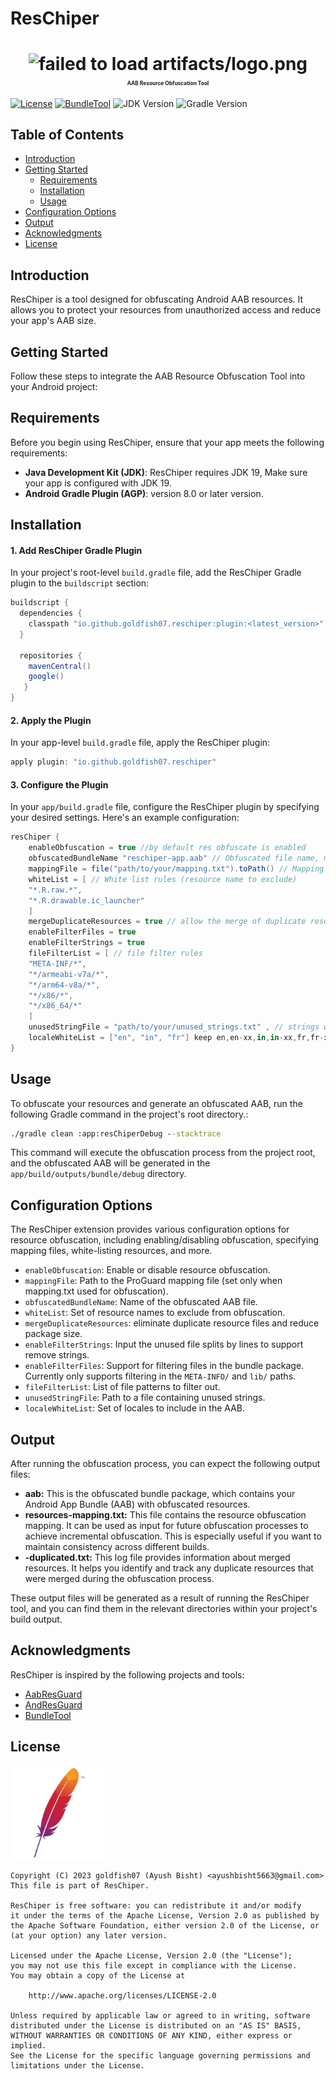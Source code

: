 # ResChiper

<h1 align="center">
  <img src="artifacts/logo.png" alt="failed to load artifacts/logo.png"/>
  <p align="center" style="font-size: 0.3em">AAB Resource Obfuscation Tool</p>
</h1>

[![License](https://img.shields.io/badge/license-Apache2.0-maroon)](LICENSE)
[![BundleTool](https://img.shields.io/badge/Dependency-Bundletool/1.0.0-red)](https://github.com/google/bundletool)
![JDK Version](https://img.shields.io/badge/JDK-17-blue)
![Gradle Version](https://img.shields.io/badge/Gradle-8.0-darkgreen)

## Table of Contents

- [Introduction](#introduction)
- [Getting Started](#getting-started)
    - [Requirements](#requirements)
    - [Installation](#installation)
    - [Usage](#usage)
- [Configuration Options](#configuration-options)
- [Output](#output)
- [Acknowledgments](#acknowledgments)
- [License](#license)

## Introduction

ResChiper is a tool designed for obfuscating Android AAB resources.
It allows you to protect your resources from unauthorized access and reduce your app's AAB size.

## Getting Started

Follow these steps to integrate the AAB Resource Obfuscation Tool into your Android project:

## Requirements

Before you begin using ResChiper, ensure that your app meets the following requirements:

- **Java Development Kit (JDK)**: ResChiper requires JDK 19, Make sure your app is configured with JDK 19.
- **Android Gradle Plugin (AGP)**: version 8.0 or later version.

## Installation

#### 1. Add ResChiper Gradle Plugin

In your project's root-level `build.gradle` file, add the ResChiper Gradle plugin to the `buildscript` section:

```gradle
buildscript {
  dependencies {
    classpath "io.github.goldfish07.reschiper:plugin:<latest_version>"
  }
  
  repositories {
    mavenCentral()
    google()
   }
}
```

#### 2. Apply the Plugin

In your app-level `build.gradle` file, apply the ResChiper plugin:

```gradle
apply plugin: "io.github.goldfish07.reschiper"
```

#### 3. Configure the Plugin

In your `app/build.gradle` file, configure the ResChiper plugin by specifying your desired settings. Here's an example
configuration:

```gradle
resChiper {
    enableObfuscation = true //by default res obfuscate is enabled
    obfuscatedBundleName "reschiper-app.aab" // Obfuscated file name, must end with '.aab'
    mappingFile = file("path/to/your/mapping.txt").toPath() // Mapping file used for incremental obfuscation
    whiteList = [ // White list rules (resource name to exclude)
    "*.R.raw.*",
    "*.R.drawable.ic_launcher"
    ]  
    mergeDuplicateResources = true // allow the merge of duplicate resources
    enableFilterFiles = true
    enableFilterStrings = true
    fileFilterList = [ // file filter rules
    "META-INF/*",
    "*/armeabi-v7a/*",
    "*/arm64-v8a/*",
    "*/x86/*",
    "*/x86_64/*"
    ]
    unusedStringFile = "path/to/your/unused_strings.txt" , // strings will be filtered in this file
    localeWhiteList = ["en", "in", "fr"] keep en,en-xx,in,in-xx,fr,fr-xx and remove others locale.
}
```

## Usage

To obfuscate your resources and generate an obfuscated AAB, run the following Gradle command in the project's root
directory.:

```cmd
./gradle clean :app:resChiperDebug --stacktrace
```

This command will execute the obfuscation process from the project root, and the obfuscated AAB will be generated in
the `app/build/outputs/bundle/debug` directory.

## Configuration Options

The ResChiper extension provides various configuration options for resource obfuscation, including enabling/disabling
obfuscation, specifying mapping files, white-listing resources, and more.

- `enableObfuscation`: Enable or disable resource obfuscation.<br>
- `mappingFile`: Path to the ProGuard mapping file (set only when mapping.txt used for obfuscation).<br>
- `obfuscatedBundleName`: Name of the obfuscated AAB file.<br>
- `whiteList`: Set of resource names to exclude from obfuscation.<br>
- `mergeDuplicateResources`: eliminate duplicate resource files and reduce package size.<br>
- `enableFilterStrings`: Input the unused file splits by lines to support remove strings.<br>
- `enableFilterFiles`: Support for filtering files in the bundle package. Currently only supports filtering in
  the `META-INFO/` and `lib/` paths.<br>
- `fileFilterList`: List of file patterns to filter out.<br>
- `unusedStringFile`: Path to a file containing unused strings.<br>
- `localeWhiteList`: Set of locales to include in the AAB.

## Output

After running the obfuscation process, you can expect the following output files:

- **aab:** This is the obfuscated bundle package, which contains your Android App Bundle (AAB) with obfuscated
  resources.
- **resources-mapping.txt:** This file contains the resource obfuscation mapping. It can be used as input for future
  obfuscation processes to achieve incremental obfuscation. This is especially useful if you want to maintain
  consistency across different builds.
- **-duplicated.txt:** This log file provides information about merged resources. It helps you identify and track any
  duplicate resources that were merged during the obfuscation process.

These output files will be generated as a result of running the ResChiper tool, and you can find them in the relevant
directories within your project's build output.

## Acknowledgments

ResChiper is inspired by the following projects and tools:

* [AabResGuard](https://github.com/bytedance/AabResGuard/)
* [AndResGuard](https://github.com/shwenzhang/AndResGuard/)
* [BundleTool](https://github.com/google/bundletool)

## License

[![Apache License v2.0 logo](artifacts/apache-licence-logo.png)](https://www.apache.org/licenses/LICENSE-2.0.txt)

    Copyright (C) 2023 goldfish07 (Ayush Bisht) <ayushbisht5663@gmail.com>
    This file is part of ResChiper.

    ResChiper is free software: you can redistribute it and/or modify
    it under the terms of the Apache License, Version 2.0 as published by
    the Apache Software Foundation, either version 2.0 of the License, or
    (at your option) any later version.

    Licensed under the Apache License, Version 2.0 (the "License");
    you may not use this file except in compliance with the License.
    You may obtain a copy of the License at

        http://www.apache.org/licenses/LICENSE-2.0

    Unless required by applicable law or agreed to in writing, software
    distributed under the License is distributed on an "AS IS" BASIS,
    WITHOUT WARRANTIES OR CONDITIONS OF ANY KIND, either express or implied.
    See the License for the specific language governing permissions and
    limitations under the License.